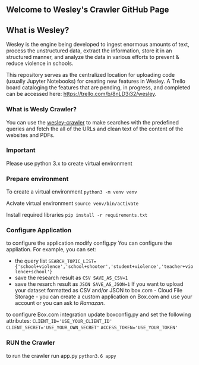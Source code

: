 ## Welcome to Wesley's Crawler GitHub Page

## What is Wesley?
Wesley is the engine being developed to ingest enormous amounts of text, process the unstructured data, extract the information, store it in an structured manner, and analyze the data in various efforts to prevent & reduce violence in schools. 

This repository serves as the centralized location for uploading code (usually Jupyter Notebooks) for creating new features in Wesley. A Trello board cataloging the features that are pending, in progress, and completed can be accessed here: https://trello.com/b/8nLD3i32/wesley.
### What is Wesly Crawler?

<TBD>

You can use the [wesley-crawler](https://github.com/ramazansicakyuz/wesley-crawler/edit/gh-pages/index.md) to make searches with the predefined queries and fetch the all of the URLs and clean text of the content of the websites and PDFs.

### Important
Please use python 3.x to create virtual environment

### Prepare environment
To create a virtual environment
  `python3 -m venv venv`

Acivate virtual environment
  `source venv/bin/activate`

Install required libraries
  `pip install -r requirements.txt`

### Configure Application
to configure the application modify config.py You can configure the appliation. For example, you can set:

- the query list 
    `SEARCH_TOPIC_LIST={'school+violence','school+shooter','student+violence','teacher+violence+school'}`
- save the research result as 
    `CSV SAVE_AS_CSV=1`
- save the resarch result as 
    `JSON SAVE_AS_JSON=1`
 If you want to upload your dataset formatted as CSV and/or JSON to box.com - Cloud File Storage - you can create a custom application on Box.com 
 and use your account or you can ask to _Ramazan_.
 
 to configure Box.com integration update boxconfig.py and set the following attributes:
 `CLIENT_ID='USE_YOUR_CLIENT_ID'`
 `CLIENT_SECRET='USE_YOUR_OWN_SECRET'`
 `ACCESS_TOKEN='USE_YOUR_TOKEN'`
 
### RUN the Crawler
to run the crawler run app.py
  `python3.6 appy`

